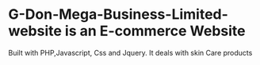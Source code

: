 # G-Don-Mega-Business-Limited-website is an E-commerce Website 
Built with PHP,Javascript, Css and Jquery.
It deals with skin Care products

